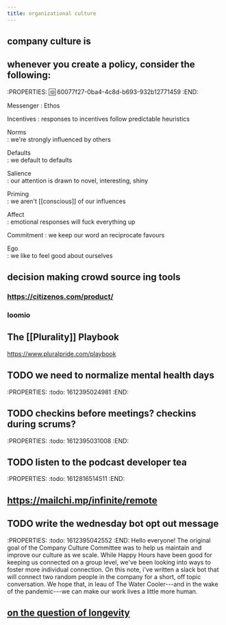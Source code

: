 ```yaml
---
title: organizational culture
---
```


## company culture is
## whenever you create a policy, consider the following:
:PROPERTIES:
:id: 60077f27-0ba4-4c8d-b693-932b12771459
:END:

Messenger
: Ethos

Incentives 
: responses to incentives follow predictable heuristics

Norms      
: we're strongly influenced by others

Defaults   
: we default to defaults

Salience   
: our attention is drawn to novel, interesting, shiny

Priming    
: we aren't [[conscious]] of our influences

Affect     
: emotional responses will fuck everything up

Commitment 
: we keep our word an reciprocate favours

Ego        
: we like to feel good about ourselves
## decision making crowd source ing tools
### https://citizenos.com/product/
### loomio
## The [[Plurality]] Playbook
https://www.pluralpride.com/playbook
## TODO we need to normalize mental health days
:PROPERTIES:
:todo: 1612395024981
:END:
## TODO checkins before meetings? checkins during scrums?
:PROPERTIES:
:todo: 1612395031008
:END:
## TODO listen to the podcast  developer tea
:PROPERTIES:
:todo: 1612816514511
:END:
## https://mailchi.mp/infinite/remote
## TODO write the wednesday bot opt out message
:PROPERTIES:
:todo: 1612395042552
:END:
Hello everyone! The original goal of the Company Culture Committee was to help us maintain and improve our culture as we scale. While Happy Hours have been good for keeping us connected on a group level, we've been looking into ways to foster more individual connection. On this note, i've written a slack bot that will connect two random people in the company for a short, off topic conversation. We hope that, in leau of The Water Cooler---and in the wake of the pandemic---we can make our work lives a little more human.
## [on the question of longevity](https://psyche.co/ideas/what-it-takes-to-run-a-book-club-for-more-than-half-a-century)
##
